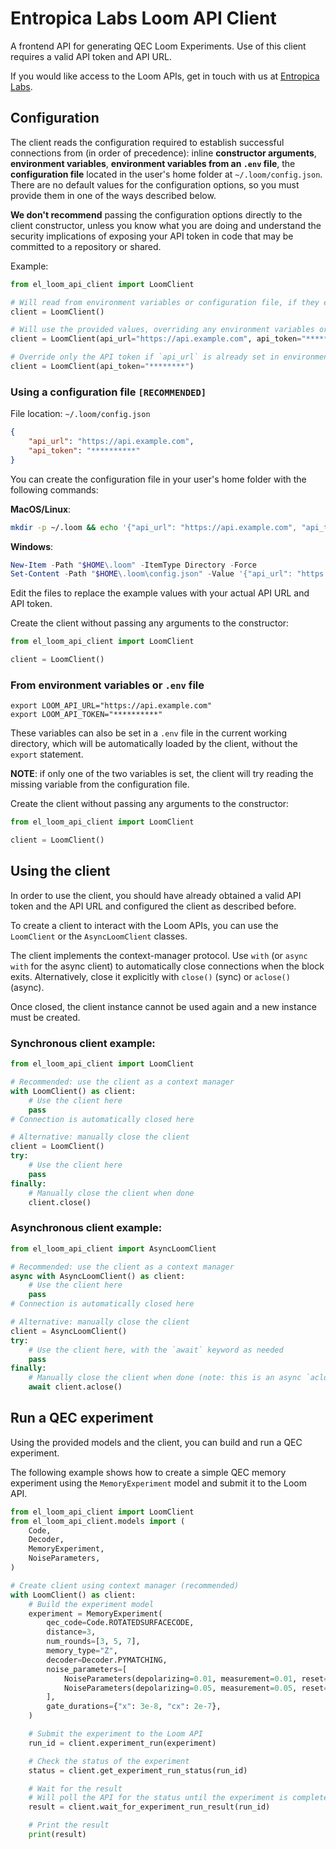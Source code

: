 # Entropica Labs Loom API Client

A frontend API for generating QEC Loom Experiments. Use of this client requires a valid API token and API URL.

If you would like access to the Loom APIs, get in touch with us at [Entropica Labs](https://entropicalabs.com/contact).

## Configuration

The client reads the configuration required to establish successful connections from (in order of precedence): inline **constructor arguments**, **environment variables**, **environment variables from an `.env` file**, the **configuration file** located in the user's home folder at `~/.loom/config.json`. There are no default values for the configuration options, so you must provide them in one of the ways described below.

**We don't recommend** passing the configuration options directly to the client constructor,
unless you know what you are doing and understand the security implications of exposing your API token in code that may be committed to a repository or shared.

Example:

```python
from el_loom_api_client import LoomClient

# Will read from environment variables or configuration file, if they exist, in that order
client = LoomClient()

# Will use the provided values, overriding any environment variables or configuration file
client = LoomClient(api_url="https://api.example.com", api_token="**********")

# Override only the API token if `api_url` is already set in environment variables or configuration file
client = LoomClient(api_token="********")
```

### Using a configuration file `[RECOMMENDED]`

File location: `~/.loom/config.json`

```json
{
    "api_url": "https://api.example.com",
    "api_token": "**********"
}
```

You can create the configuration file in your user's home folder with the following commands:

**MacOS/Linux**:

```bash
mkdir -p ~/.loom && echo '{"api_url": "https://api.example.com", "api_token": "**********"}' > ~/.loom/config.json
```

**Windows**:

```powershell
New-Item -Path "$HOME\.loom" -ItemType Directory -Force
Set-Content -Path "$HOME\.loom\config.json" -Value '{"api_url": "https://api.example.com", "api_token": "**********"}'
```

Edit the files to replace the example values with your actual API URL and API token.

Create the client without passing any arguments to the constructor:

```python
from el_loom_api_client import LoomClient

client = LoomClient()
```

### From environment variables or `.env` file

```shell
export LOOM_API_URL="https://api.example.com"
export LOOM_API_TOKEN="**********"
```

These variables can also be set in a `.env` file in the current working directory, which will be automatically loaded by the client, without the `export` statement.

**NOTE**: if only one of the two variables is set, the client will try reading the missing variable from the configuration file.

Create the client without passing any arguments to the constructor:

```python
from el_loom_api_client import LoomClient

client = LoomClient()
```

## Using the client

In order to use the client, you should have already obtained a valid API token and the API URL and configured the client as described before.

To create a client to interact with the Loom APIs, you can use the `LoomClient` or the `AsyncLoomClient` classes.

The client implements the context-manager protocol. Use `with` (or `async with` for the async client) to automatically close connections when the block exits. Alternatively, close it explicitly with `close()` (sync) or `aclose()` (async).

Once closed, the client instance cannot be used again and a new instance must be created.

### Synchronous client example:

```python
from el_loom_api_client import LoomClient

# Recommended: use the client as a context manager
with LoomClient() as client:
    # Use the client here
    pass
# Connection is automatically closed here

# Alternative: manually close the client
client = LoomClient()
try:
    # Use the client here
    pass
finally:
    # Manually close the client when done
    client.close()
```

### Asynchronous client example:

```python
from el_loom_api_client import AsyncLoomClient

# Recommended: use the client as a context manager
async with AsyncLoomClient() as client:
    # Use the client here
    pass
# Connection is automatically closed here

# Alternative: manually close the client
client = AsyncLoomClient()
try:
    # Use the client here, with the `await` keyword as needed
    pass
finally:
    # Manually close the client when done (note: this is an async `aclose` method)
    await client.aclose()
```

## Run a QEC experiment

Using the provided models and the client, you can build and run a QEC experiment.

The following example shows how to create a simple QEC memory experiment using the `MemoryExperiment` model and submit it to the Loom API.

```python
from el_loom_api_client import LoomClient
from el_loom_api_client.models import (
    Code,
    Decoder,
    MemoryExperiment,
    NoiseParameters,
)

# Create client using context manager (recommended)
with LoomClient() as client:
    # Build the experiment model
    experiment = MemoryExperiment(
        qec_code=Code.ROTATEDSURFACECODE,
        distance=3,
        num_rounds=[3, 5, 7],
        memory_type="Z",
        decoder=Decoder.PYMATCHING,
        noise_parameters=[
            NoiseParameters(depolarizing=0.01, measurement=0.01, reset=0.01),
            NoiseParameters(depolarizing=0.05, measurement=0.05, reset=0.05),
        ],
        gate_durations={"x": 3e-8, "cx": 2e-7},
    )

    # Submit the experiment to the Loom API
    run_id = client.experiment_run(experiment)

    # Check the status of the experiment
    status = client.get_experiment_run_status(run_id)

    # Wait for the result
    # Will poll the API for the status until the experiment is complete and fetch the result
    result = client.wait_for_experiment_run_result(run_id)

    # Print the result
    print(result)
```

